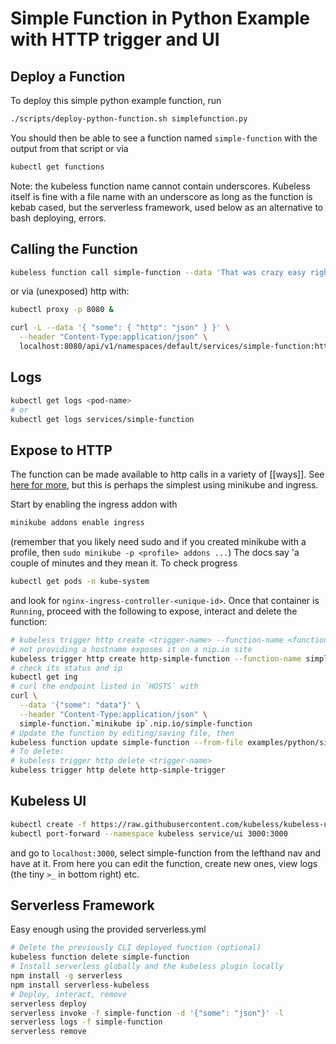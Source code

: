 # Simple Function in Python Example with HTTP trigger and UI

## Deploy a Function
To deploy this simple python example function, run
```sh
./scripts/deploy-python-function.sh simplefunction.py
```
You should then be able to see a function named `simple-function` with the output from that script or via
```sh
kubectl get functions
```
Note: the kubeless function name cannot contain underscores. Kubeless itself is fine with a file name with an underscore as long as the function is kebab cased, but the serverless framework, used below as an alternative to bash deploying, errors.

## Calling the Function
```sh
kubeless function call simple-function --data 'That was crazy easy right?'
```
or via (unexposed) http with:
```sh
kubectl proxy -p 8080 &

curl -L --data '{ "some": { "http": "json" } }' \
  --header "Content-Type:application/json" \
  localhost:8080/api/v1/namespaces/default/services/simple-function:http-function-port/proxy/
```

## Logs
```sh
kubectl get logs <pod-name>
# or
kubectl get logs services/simple-function
```

## Expose to HTTP
The function can be made available to http calls in a variety of [[ways]]. See [here for more](https://kubeless.io/docs/http-triggers/), but this is perhaps the simplest using minikube and ingress.

Start by enabling the ingress addon with
```sh
minikube addons enable ingress
```
(remember that you likely need sudo and if you created minikube with a profile, then `sudo minikube -p <profile> addons ...`)
The docs say 'a couple of minutes and they mean it. To check progress
```sh
kubectl get pods -n kube-system
```
and look for `nginx-ingress-controller-<unique-id>`. Once that container is `Running`, proceed with the following to expose, interact and delete the function:
```sh
# kubeless trigger http create <trigger-name> --function-name <function-name> --hostname --path <path-after-host>
# not providing a hostname exposes it on a nip.io site
kubeless trigger http create http-simple-function --function-name simple-function --hostname localhost --path simple-function
# check its status and ip
kubectl get ing
# curl the endpoint listed in `HOSTS` with
curl \
  --data '{"some": "data"}' \
  --header "Content-Type:application/json" \
  simple-function.`minikube ip`.nip.io/simple-function
# Update the function by editing/saving file, then
kubeless function update simple-function --from-file examples/python/simplefunction.py
# To delete:
# kubeless trigger http delete <trigger-name>
kubeless trigger http delete http-simple-trigger
```

## Kubeless UI
```sh 
kubectl create -f https://raw.githubusercontent.com/kubeless/kubeless-ui/master/k8s.yaml
kubectl port-forward --namespace kubeless service/ui 3000:3000
```
and go to `localhost:3000`, select simple-function from the lefthand nav and have at it. From here you can edit the function, create new ones, view logs (the tiny `>_` in bottom right) etc.

## Serverless Framework
Easy enough using the provided serverless.yml
```sh
# Delete the previously CLI deployed function (optional)
kubeless function delete simple-function
# Install serverless globally and the kubeless plugin locally
npm install -g serverless
npm install serverless-kubeless
# Deploy, interact, remove
serverless deploy
serverless invoke -f simple-function -d '{"some": "json"}' -l
serverless logs -f simple-function
serverless remove
```
